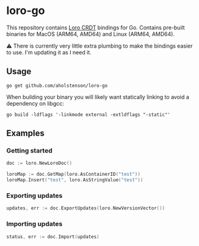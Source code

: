 # loro-go

This repository contains [Loro CRDT](https://github.com/loro-dev/loro) bindings for Go. Contains pre-built binaries for MacOS (ARM64, AMD64) and Linux (ARM64, AMD64).

⚠️ There is currently very little extra plumbing to make the bindings easier to use. I'm updating it as I need it.

## Usage

```console
go get github.com/aholstenson/loro-go
```

When building your binary you will likely want statically linking to avoid a dependency on libgcc:

```console
go build -ldflags '-linkmode external -extldflags "-static"'
```

## Examples

### Getting started

```go
doc := loro.NewLoroDoc()

loroMap := doc.GetMap(loro.AsContainerID("test"))
loroMap.Insert("test", loro.AsStringValue("test"))
```

### Exporting updates

```go
updates, err := doc.ExportUpdates(loro.NewVersionVector())
```

### Importing updates

```go
status, err := doc.Import(updates)
```
